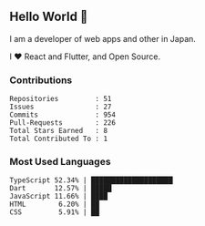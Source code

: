 ## Hello World 👋

I am a developer of web apps and other in Japan.

I ❤️ React and Flutter, and Open Source.

### Contributions

<!-- contributions start -->

    Repositories         : 51
    Issues               : 27
    Commits              : 954
    Pull-Requests        : 226
    Total Stars Earned   : 8
    Total Contributed To : 1

<!-- contributions end -->

### Most Used Languages

<!-- most-used-languages start -->

    TypeScript 52.34% | ████████████████████
    Dart       12.57% | █████
    JavaScript 11.66% | ████
    HTML        6.20% | ██
    CSS         5.91% | ██

<!-- most-used-languages end -->

